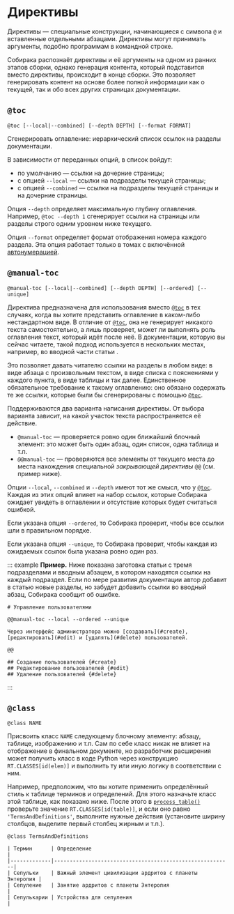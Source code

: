 # Директивы

Директивы — специальные конструкции, начинающиеся с символа `@` и вставленные отдельными абзацами. Директивы могут принимать аргументы, подобно программам в командной строке.

Собирака распознаёт директивы и её аргументы на одном из ранних этапов сборки, однако генерация контента, который подставится вместо директивы, происходит в конце сборки. Это позволяет генерировать контент на основе более полной информации как о текущей, так и обо всех других страницах документации.

## `@toc`

```
@toc [--local|--combined] [--depth DEPTH] [--format FORMAT]
```

Сгенерировать оглавление: иерархический список ссылок на разделы документации.

В зависимости от переданных опций, в список войдут:

- по умолчанию — ссылки на дочерние страницы;
- с опцией `--local` — ссылки на подразделы текущей страницы;
- с опцией `--combined` — ссылки на подразделы текущей страницы и на дочерние страницы.

Опция `--depth` определяет максимальную глубину оглавления. Например, `@toc --depth 1` сгенерирует ссылки на страницы или разделы строго одним уровнем ниже текущего.

Опция `--format` определяет формат отображения номера каждого раздела. Эта опция работает только в томах с включённой [автонумерацией](../overview/files.md#autonumeration).

## `@manual-toc`

```
@manual-toc [--local|--combined] [--depth DEPTH] [--ordered] [--unique]
```

Директива предназначена для использования вместо [`@toc`](#toc) в тех случаях, когда вы хотите представить оглавление в каком-либо нестандартном виде. В отличие от [`@toc`](#toc), она не генерирует никакого текста самостоятельно, а лишь проверяет, может ли выполнять роль оглавления текст, который идёт после неё. В документации, которую вы сейчас читаете, такой подход используется в нескольких местах, например, во вводной части статьи [](links.md).

Это позволяет давать читателю ссылки на разделы в любом виде: в виде абзаца с произвольным текстом, в виде списка с пояснениями у каждого пункта, в виде таблицы и так далее. Единственное обязательное требование к такому оглавлению: оно обязано содержать те же ссылки, которые были бы сгенерированы с помощью [`@toc`](#toc).

Поддерживаются два варианта написания директивы. От выбора варианта зависит, на какой участок текста распространяется её действие.

- `@manual-toc` — проверяется ровно один ближайший блочный элемент: это может быть один абзац, один список, одна таблица и т.п.
- `@@manual-toc` — проверяются все элементы от текущего места до места нахождения специальной _закрывающей директивы_ `@@` (см. пример ниже).

Опции `--local`, `--combined` и `--depth` имеют тот же смысл, что у [`@toc`](#toc). Каждая из этих опций влияет на набор ссылок, которые Собирака ожидает увидеть в оглавлении и отсутствие которых будет считаться ошибкой.

Если указана опция `--ordered`, то Собирака проверит, чтобы все ссылки шли в правильном порядке.

Если указана опция `--unique`, то Собирака проверит, чтобы каждая из ожидаемых ссылок была указана ровно один раз.

::: example
**Пример.** Ниже показана заготовка статьи с тремя подразделами и вводным абзацем, в котором находятся ссылки на каждый подраздел. Если по мере развития документации автор добавит в статью новые разделы, но забудет добавить ссылки во вводный абзац, Собирака сообщит об ошибке.

```
# Управление пользователями

@@manual-toc --local --ordered --unique

Через интерфейс администратора можно [создавать](#create), [редактировать](#edit) и [удалять](#delete) пользователей.

@@

## Создание пользователей {#create}
## Редактирование пользователей {#edit}
## Удаление пользователей {#delete}
```

:::

## `@class`

```
@class NAME
```

Присвоить класс `NAME` следующему блочному элементу: абзацу, таблице, изображению и т.п. Сам по себе класс никак не влияет на отображение в финальном документе, но разработчик расширения может получить класс в коде Python через конструкцию `RT.CLASSES[id(elem)]` и выполнить ту или иную логику в соответствии с ним.

Например, предположим, что вы хотите применить определённый стиль к таблице терминов и определений. Для этого назначьте класс этой таблице, как показано ниже. После этого в [`process_table()`](../reference/processor-api.md#process) проверьте значение `RT.CLASSES[id(table)]`, и если оно равно `'TermsAndDefinitions'`, выполните нужные действия (установите ширину столбцов, выделите первый столбец жирным и т.п.).

```
@class TermsAndDefinitions

| Термин      | Определение                                             |
|-------------|---------------------------------------------------------|
| Сепульки    | Важный элемент цивилизации ардритов с планеты Энтеропия |
| Сепуление   | Занятие ардритов с планеты Энтеропия                    |
| Сепулькарии | Устройства для сепуления                                |
```